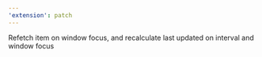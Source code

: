 ```yaml
---
'extension': patch
---
```


Refetch item on window focus, and recalculate last updated on interval and window focus
